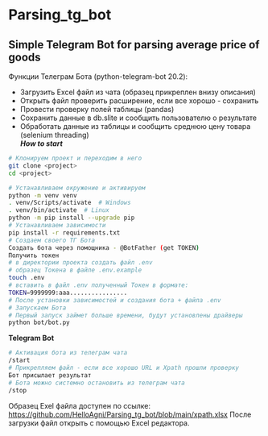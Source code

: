 # Parsing_tg_bot

## Simple Telegram Bot for parsing average price of goods
Функции Телеграм Бота (python-telegram-bot 20.2):  
- Загрузить Excel файл из чата (образец прикреплен внизу описания)
- Открыть файл проверить расширение, если все хорошо - сохранить
- Провести проверку полей таблицы (pandas)
- Сохранить данные в db.slite и сообщить пользователю о результате
- Обработать данные из таблицы и сообщить среднюю цену товара (selenium threading)  
***How to start***  
```bash
# Клонируем проект и переходим в него
git clone <project>
cd <project>
```
```bash
# Устанавливаем окружение и активируем
python -m venv venv
. venv/Scripts/activate  # Windows
. venv/bin/activate  # Linux
python -m pip install --upgrade pip
# Устанавливаем зависимости
pip install -r requirements.txt
# Создаем своего ТГ Бота
Создать бота через помощника - @BotFather (get TOKEN)
Получить токен
# в директории проекта создать файл .env
# образец Токена в файле .env.example
touch .env
# вставить в файл .env полученный Токен в формате:
TOKEN=9999999:aaa................
# После установки зависимостей и создания бота + файла .env
# Запускаем Бота
# Первый запуск займет больше времени, будут установлены драйверы
python bot/bot.py
```
**Telegram Bot**
```bash
# Активация бота из телеграм чата
/start
# Прикрепляем файл - если все хорошо URL и Xpath прошли проверку
Бот присылает результат
# Бота можно системно остановить из телеграм чата
/stop
```
Образец Exel файла доступен по ссылке:
https://github.com/HelloAgni/Parsing_tg_bot/blob/main/xpath.xlsx
После загрузки файл открыть с помощью Excel редактора.